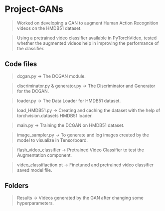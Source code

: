# Project-GANs
> Worked on developing a GAN to augment Human Action Recognition videos on the HMDB51 dataset.

> Using a pretrained video classifier available in PyTorchVideo, tested whether the augmented videos help in improving the performance of the classifier.
## Code files
> dcgan.py -> The DCGAN module. 

> discriminator.py & generator.py -> The Discriminator and Generator for the DCGAN.

> loader.py -> The Data Loader for HMDB51 dataset.

> load_HMDB51.py -> Creating and caching the dataset with the help of torchvision.datasets HMDB51 loader.

> main.py -> Training the DCGAN on HMDB51 dataset.

> image_sampler.py -> To generate and log images created by the model to visualize in Tensorboard. 

> flash_video_classifier -> Pretrained Video Classifier to test the Augmentation component.

> video_classifiaction.pt -> Finetuned and pretrained video classifier saved model file.

## Folders
> Results -> Videos generated by the GAN after changing some hyperparameters.
